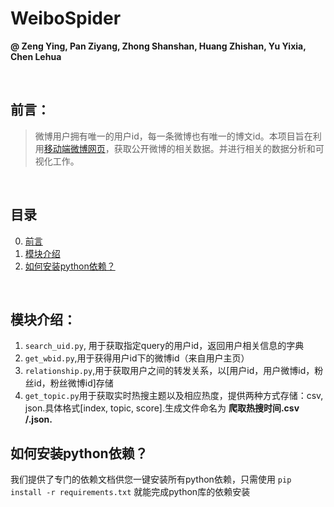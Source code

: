 # WeiboSpider
**@ Zeng Ying, Pan Ziyang, Zhong Shanshan, Huang Zhishan, Yu Yixia, Chen Lehua**

<br>

## 前言：
> 微博用户拥有唯一的用户id，每一条微博也有唯一的博文id。本项目旨在利用[移动端微博网页](http://m.weibo.cn)，获取公开微博的相关数据。并进行相关的数据分析和可视化工作。

<br>

## 目录
0. [前言](##前言)
1. [模块介绍](##模块介绍)
2. [如何安装python依赖？](##如何安装python依赖)

<br>

## 模块介绍：
1. `search_uid.py`, 用于获取指定query的用户id，返回用户相关信息的字典
2. `get_wbid.py`,用于获得用户id下的微博id（来自用户主页）
3. `relationship.py`,用于获取用户之间的转发关系，以[用户id，用户微博id，粉丝id，粉丝微博id]存储
4. `get_topic.py`用于获取实时热搜主题以及相应热度，提供两种方式存储：csv, json.具体格式[index, topic, score].生成文件命名为 **爬取热搜时间.csv /.json.**

## 如何安装python依赖？
我们提供了专门的依赖文档供您一键安装所有python依赖，只需使用
`pip install -r requirements.txt`
就能完成python库的依赖安装